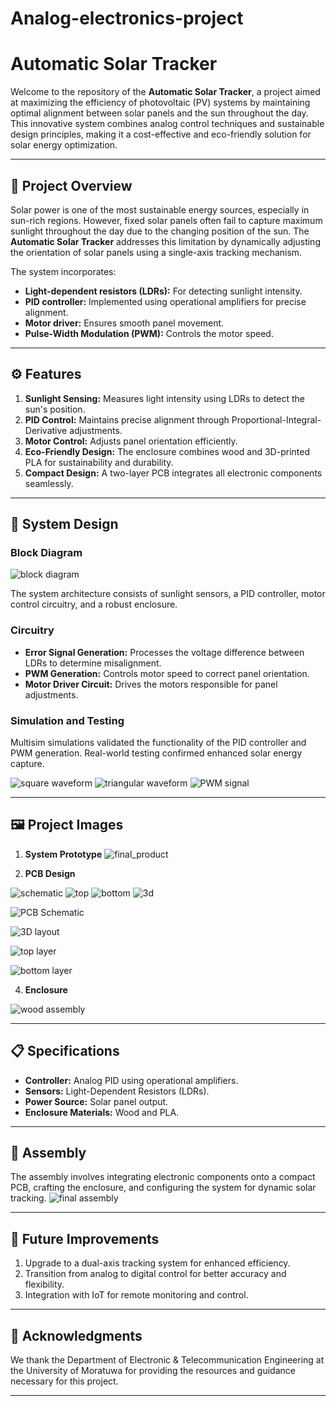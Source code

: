 # Analog-electronics-project

# Automatic Solar Tracker

Welcome to the repository of the **Automatic Solar Tracker**, a project aimed at maximizing the efficiency of photovoltaic (PV) systems by maintaining optimal alignment between solar panels and the sun throughout the day. This innovative system combines analog control techniques and sustainable design principles, making it a cost-effective and eco-friendly solution for solar energy optimization.

---

## 🌟 Project Overview

Solar power is one of the most sustainable energy sources, especially in sun-rich regions. However, fixed solar panels often fail to capture maximum sunlight throughout the day due to the changing position of the sun. The **Automatic Solar Tracker** addresses this limitation by dynamically adjusting the orientation of solar panels using a single-axis tracking mechanism.

The system incorporates:

- **Light-dependent resistors (LDRs):** For detecting sunlight intensity.
- **PID controller:** Implemented using operational amplifiers for precise alignment.
- **Motor driver:** Ensures smooth panel movement.
- **Pulse-Width Modulation (PWM):** Controls the motor speed.

---

## ⚙️ Features

1. **Sunlight Sensing:** Measures light intensity using LDRs to detect the sun's position.
2. **PID Control:** Maintains precise alignment through Proportional-Integral-Derivative adjustments.
3. **Motor Control:** Adjusts panel orientation efficiently.
4. **Eco-Friendly Design:** The enclosure combines wood and 3D-printed PLA for sustainability and durability.
5. **Compact Design:** A two-layer PCB integrates all electronic components seamlessly.

---

## 📐 System Design

### Block Diagram


![block diagram](https://github.com/user-attachments/assets/2c3c2ce4-9e5a-419a-b204-1c146377f358)

The system architecture consists of sunlight sensors, a PID controller, motor control circuitry, and a robust enclosure.

### Circuitry

- **Error Signal Generation:** Processes the voltage difference between LDRs to determine misalignment.
- **PWM Generation:** Controls motor speed to correct panel orientation.
- **Motor Driver Circuit:** Drives the motors responsible for panel adjustments.

### Simulation and Testing

Multisim simulations validated the functionality of the PID controller and PWM generation. Real-world testing confirmed enhanced solar energy capture.


![square waveform](https://github.com/user-attachments/assets/f2b3a557-993f-4770-802c-34736111e255)
![triangular waveform](https://github.com/user-attachments/assets/96d8f53c-e76c-45a4-beef-a2565c23d5b0)
![PWM signal](https://github.com/user-attachments/assets/e569ed30-8205-4bb9-af19-55fac89da6b5)


---

## 🖼️ Project Images

1. **System Prototype**
   ![final_product](https://github.com/user-attachments/assets/1e0297f5-0b4b-425c-8695-d4452fc2bd68)

2. **PCB Design**

![schematic](https://github.com/user-attachments/assets/b233b9ca-d73d-46f9-b074-293748796eea)
![top](https://github.com/user-attachments/assets/f9da1cc3-3187-4331-a3df-2279a540527c)
![bottom](https://github.com/user-attachments/assets/64788070-0f3b-46a8-9334-4b4ba509182e)
![3d](https://github.com/user-attachments/assets/550e6339-fa14-4ae6-874f-b8eed396f190)


![PCB Schematic](https://github.com/user-attachments/assets/c9c3af36-9f07-4afc-9763-69aa8f4a52f6)

![3D layout](https://github.com/user-attachments/assets/4a6032be-3c6b-468c-8eef-86c98e8ce1d6)

![top layer](https://github.com/user-attachments/assets/9bdabce6-73c3-45c3-965d-e9513e4b9cd7)

![bottom layer](https://github.com/user-attachments/assets/94a464ba-6ec2-4b7e-8b50-5c37dafc8785)

4. **Enclosure**

![wood assembly](https://github.com/user-attachments/assets/5a8ca8b4-f118-46fa-b1df-599e9ac69fa6)

---

## 📋 Specifications

- **Controller:** Analog PID using operational amplifiers.
- **Sensors:** Light-Dependent Resistors (LDRs).
- **Power Source:** Solar panel output.
- **Enclosure Materials:** Wood and PLA.

---

## 🔧 Assembly

The assembly involves integrating electronic components onto a compact PCB, crafting the enclosure, and configuring the system for dynamic solar tracking.
![final assembly](https://github.com/user-attachments/assets/efc6c952-43a4-444c-a74f-858255f2c839)


---

## 🚀 Future Improvements

1. Upgrade to a dual-axis tracking system for enhanced efficiency.
2. Transition from analog to digital control for better accuracy and flexibility.
3. Integration with IoT for remote monitoring and control.

---

## 🤝 Acknowledgments

We thank the Department of Electronic & Telecommunication Engineering at the University of Moratuwa for providing the resources and guidance necessary for this project.

---


